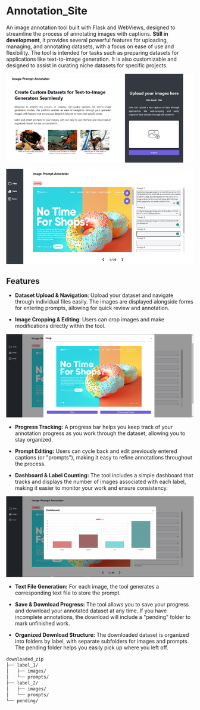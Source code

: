 # Annotation_Site
An image annotation tool built with Flask and WebViews, designed to streamline the process of annotating images with captions. **Still in development**, it provides several powerful features for uploading, managing, and annotating datasets, with a focus on ease of use and flexibility. The tool is intended for tasks such as preparing datasets for applications like text-to-image generation. It is also customizable and designed to assist in curating niche datasets for specific projects.


![alt text](screenshots/landing_page.png)


![alt text](screenshots/annotating_tool.png)

## Features 

- **Dataset Upload & Navigation**: Upload your dataset and navigate through individual files easily. The images are displayed alongside forms for entering prompts, allowing for quick review and annotation.

- **Image Cropping & Editing**: Users can crop images and make modifications directly within the tool. 

![alt text](screenshots/crop.png)

- **Progress Tracking:** A progress bar helps you keep track of your annotation progress as you work through the dataset, allowing you to stay organized.

- **Prompt Editing:** Users can cycle back and edit previously entered captions (or "prompts"), making it easy to refine annotations throughout the process.

- **Dashboard & Label Counting:** The tool includes a simple dashboard that tracks and displays the number of images associated with each label, making it easier to monitor your work and ensure consistency.

![alt text](screenshots/dashboard.png)

- **Text File Generation:** For each image, the tool generates a corresponding text file to store the prompt.

- **Save & Download Progress:** The tool allows you to save your progress and download your annotated dataset at any time. If you have incomplete annotations, the download will include a "pending" folder to mark unfinished work.

- **Organized Download Structure:** The downloaded dataset is organized into folders by label, with separate subfolders for images and prompts. The pending folder helps you easily pick up where you left off.

```
downloaded_zip
├── label_1/
│   ├── images/
│   └── prompts/
├── label_2/
│   ├── images/
│   └── prompts/
└── pending/
```

